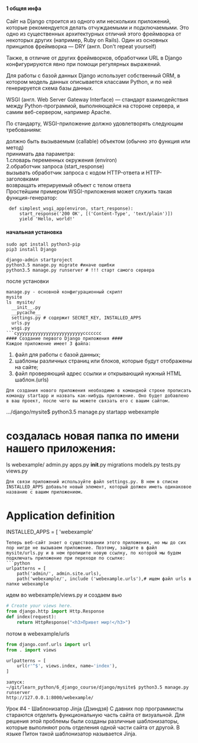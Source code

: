 #### 1 общяя инфа ####

Сайт на Django строится из одного или нескольких приложений, которые рекомендуется делать отчуждаемыми и подключаемыми. Это одно из существенных архитектурных отличий этого фреймворка от некоторых других (например, Ruby on Rails). Один из основных принципов фреймворка — DRY (англ. Don't repeat yourself)<br />

Также, в отличие от других фреймворков, обработчики URL в Django конфигурируются явно при помощи регулярных выражений.<br />

Для работы с базой данных Django использует собственный ORM, в котором модель данных описывается классами Python, и по ней генерируется схема базы данных.<br />

WSGI (англ. Web Server Gateway Interface) — стандарт взаимодействия между Python-программой, выполняющейся на стороне сервера, и самим веб-сервером, например Apache.<br />

По стандарту, WSGI-приложение должно удовлетворять следующим требованиям:<br />

должно быть вызываемым (callable) объектом (обычно это функция или метод)<br />
принимать два параметра:<br />
	1.словарь переменных окружения (environ)<br />
	2.обработчик запроса (start_response)<br />
вызывать обработчик запроса с кодом HTTP-ответа и HTTP-заголовками<br />
возвращать итерируемый объект с телом ответа<br />
Простейшим примером WSGI-приложения может служить такая функция-генератор:<br />
````
 def simplest_wsgi_app(environ, start_response):
     start_response('200 OK', [('Content-Type', 'text/plain')])
     yield 'Hello, world!'
````
#### начальная установка ####
```
sudo apt install python3-pip
pip3 install Django

django-admin startproject
python3.5 manage.py migrate #иначе ошибки
python3.5 manage.py runserver # !!! старт самого сервера
```

после установки 
```db.sqlite3 
manage.py - основной конфигурационный скрипт
mysite
ls  mysite/
  __init__.py
  __pycache__
  settings.py # содержит SECRET_KEY, INSTALLED_APPS
  urls.py
  wsgi.py
```суууууууууууууууууууууууууссссссс
#### Создание первого Django приложения ####
Каждое приложение имеет 3 файла:
```
1. файл для работы с базой данных;
2. шаблоны различных страниц или блоков, которые будут отображены на сайте;
3. файл проверяющий адрес ссылки и открывающий нужный HTML шаблон.(urls)
```
Для создания нового приложения необходимо в командной строке прописать команду startapp и назвать как-нибудь приложение. Оно будет добавлено в ваш проект, после чего вы можете связать его с вашим сайтом.
```
.../django/mysite$ python3.5 manage.py startapp webexample
# создалась новая папка по имени нашего приложения:
ls  webexample/
admin.py  apps.py  __init__.py  migrations  models.py  tests.py  views.py
```
Для связи приложений используйте файл settings.py. В нем в списке INSTALLED_APPS добавьте новый элемент, который должен иметь одинаковое название с вашим приложением.
```
# Application definition

INSTALLED_APPS = [
    'webexample'
```
Теперь веб-сайт знает о существовании этого приложения, но мы до сих пор нигде не вызываем приложение. Поэтому, зайдите в файл mysite/urls.py и в нем пропишите новую ссылку, по которой мы будем подключать приложение при переходе по ссылке:
```python
urlpatterns = [
    path('admin/', admin.site.urls),
    path('webexample/', include ('webexample.urls'),# ищем файл urls в папке webexample

```
идем во webexample/views.py и создаем вью
```python
# Create your views here.
from django.http import Http.Response
def index(request):
	return HttpResponse("<h3>Привет мир!</h3>")
```
потом в webexample/urls
```python
from django.conf.urls import url
from . import views

urlpatterns = [
    url(r'^$', views.index, name='index'),
]
```
```
запуск:
~/git/learn_python/6_django_course/django/mysite$ python3.5 manage.py runserver
http://127.0.0.1:8000/webexample/
```
Урок #4 - Шаблонизатор Jinja (Дзиндзя)
С давних пор программисты стараются отделить функциональную часть сайта от визуальной. 
Для решения этой проблемы были созданы различные шаблонизаторы, которые выполняют роль отделения одной части сайта от другой. В языке Питон такой шаблонизатор называется Jinja.

